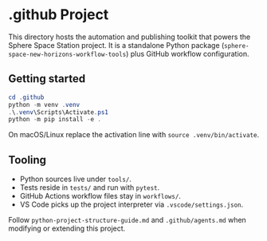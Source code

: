 # .github Project

This directory hosts the automation and publishing toolkit that powers the Sphere Space Station project. It is a standalone Python package (`sphere-space-new-horizons-workflow-tools`) plus GitHub workflow configuration.

## Getting started

```powershell
cd .github
python -m venv .venv
.\.venv\Scripts\Activate.ps1
python -m pip install -e .
```

On macOS/Linux replace the activation line with `source .venv/bin/activate`.

## Tooling

- Python sources live under `tools/`.
- Tests reside in `tests/` and run with `pytest`.
- GitHub Actions workflow files stay in `workflows/`.
- VS Code picks up the project interpreter via `.vscode/settings.json`.

Follow `python-project-structure-guide.md` and `.github/agents.md` when modifying or extending this project.

